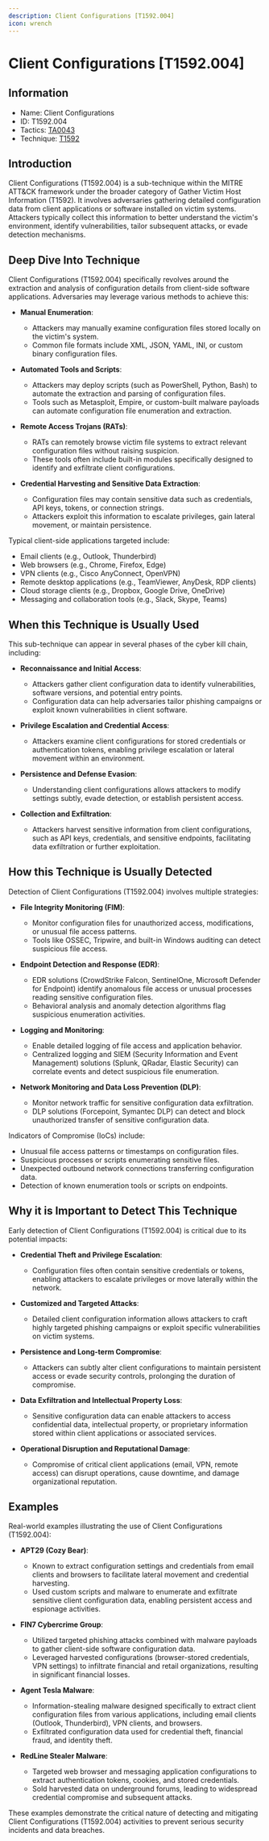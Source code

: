 ```yaml
---
description: Client Configurations [T1592.004]
icon: wrench
---
```


# Client Configurations [T1592.004]

## Information

- Name: Client Configurations
- ID: T1592.004
- Tactics: [TA0043](../TA0043/TA0043.md)
- Technique: [T1592](./T1592.md)

## Introduction

Client Configurations (T1592.004) is a sub-technique within the MITRE ATT&CK framework under the broader category of Gather Victim Host Information (T1592). It involves adversaries gathering detailed configuration data from client applications or software installed on victim systems. Attackers typically collect this information to better understand the victim's environment, identify vulnerabilities, tailor subsequent attacks, or evade detection mechanisms.

## Deep Dive Into Technique

Client Configurations (T1592.004) specifically revolves around the extraction and analysis of configuration details from client-side software applications. Adversaries may leverage various methods to achieve this:

- **Manual Enumeration**:

  - Attackers may manually examine configuration files stored locally on the victim's system.
  - Common file formats include XML, JSON, YAML, INI, or custom binary configuration files.

- **Automated Tools and Scripts**:

  - Attackers may deploy scripts (such as PowerShell, Python, Bash) to automate the extraction and parsing of configuration files.
  - Tools such as Metasploit, Empire, or custom-built malware payloads can automate configuration file enumeration and extraction.

- **Remote Access Trojans (RATs)**:

  - RATs can remotely browse victim file systems to extract relevant configuration files without raising suspicion.
  - These tools often include built-in modules specifically designed to identify and exfiltrate client configurations.

- **Credential Harvesting and Sensitive Data Extraction**:
  - Configuration files may contain sensitive data such as credentials, API keys, tokens, or connection strings.
  - Attackers exploit this information to escalate privileges, gain lateral movement, or maintain persistence.

Typical client-side applications targeted include:

- Email clients (e.g., Outlook, Thunderbird)
- Web browsers (e.g., Chrome, Firefox, Edge)
- VPN clients (e.g., Cisco AnyConnect, OpenVPN)
- Remote desktop applications (e.g., TeamViewer, AnyDesk, RDP clients)
- Cloud storage clients (e.g., Dropbox, Google Drive, OneDrive)
- Messaging and collaboration tools (e.g., Slack, Skype, Teams)

## When this Technique is Usually Used

This sub-technique can appear in several phases of the cyber kill chain, including:

- **Reconnaissance and Initial Access**:

  - Attackers gather client configuration data to identify vulnerabilities, software versions, and potential entry points.
  - Configuration data can help adversaries tailor phishing campaigns or exploit known vulnerabilities in client software.

- **Privilege Escalation and Credential Access**:

  - Attackers examine client configurations for stored credentials or authentication tokens, enabling privilege escalation or lateral movement within an environment.

- **Persistence and Defense Evasion**:

  - Understanding client configurations allows attackers to modify settings subtly, evade detection, or establish persistent access.

- **Collection and Exfiltration**:
  - Attackers harvest sensitive information from client configurations, such as API keys, credentials, and sensitive endpoints, facilitating data exfiltration or further exploitation.

## How this Technique is Usually Detected

Detection of Client Configurations (T1592.004) involves multiple strategies:

- **File Integrity Monitoring (FIM)**:

  - Monitor configuration files for unauthorized access, modifications, or unusual file access patterns.
  - Tools like OSSEC, Tripwire, and built-in Windows auditing can detect suspicious file access.

- **Endpoint Detection and Response (EDR)**:

  - EDR solutions (CrowdStrike Falcon, SentinelOne, Microsoft Defender for Endpoint) identify anomalous file access or unusual processes reading sensitive configuration files.
  - Behavioral analysis and anomaly detection algorithms flag suspicious enumeration activities.

- **Logging and Monitoring**:

  - Enable detailed logging of file access and application behavior.
  - Centralized logging and SIEM (Security Information and Event Management) solutions (Splunk, QRadar, Elastic Security) can correlate events and detect suspicious file enumeration.

- **Network Monitoring and Data Loss Prevention (DLP)**:
  - Monitor network traffic for sensitive configuration data exfiltration.
  - DLP solutions (Forcepoint, Symantec DLP) can detect and block unauthorized transfer of sensitive configuration data.

Indicators of Compromise (IoCs) include:

- Unusual file access patterns or timestamps on configuration files.
- Suspicious processes or scripts enumerating sensitive files.
- Unexpected outbound network connections transferring configuration data.
- Detection of known enumeration tools or scripts on endpoints.

## Why it is Important to Detect This Technique

Early detection of Client Configurations (T1592.004) is critical due to its potential impacts:

- **Credential Theft and Privilege Escalation**:

  - Configuration files often contain sensitive credentials or tokens, enabling attackers to escalate privileges or move laterally within the network.

- **Customized and Targeted Attacks**:

  - Detailed client configuration information allows attackers to craft highly targeted phishing campaigns or exploit specific vulnerabilities on victim systems.

- **Persistence and Long-term Compromise**:

  - Attackers can subtly alter client configurations to maintain persistent access or evade security controls, prolonging the duration of compromise.

- **Data Exfiltration and Intellectual Property Loss**:

  - Sensitive configuration data can enable attackers to access confidential data, intellectual property, or proprietary information stored within client applications or associated services.

- **Operational Disruption and Reputational Damage**:
  - Compromise of critical client applications (email, VPN, remote access) can disrupt operations, cause downtime, and damage organizational reputation.

## Examples

Real-world examples illustrating the use of Client Configurations (T1592.004):

- **APT29 (Cozy Bear)**:

  - Known to extract configuration settings and credentials from email clients and browsers to facilitate lateral movement and credential harvesting.
  - Used custom scripts and malware to enumerate and exfiltrate sensitive client configuration data, enabling persistent access and espionage activities.

- **FIN7 Cybercrime Group**:

  - Utilized targeted phishing attacks combined with malware payloads to gather client-side software configuration data.
  - Leveraged harvested configurations (browser-stored credentials, VPN settings) to infiltrate financial and retail organizations, resulting in significant financial losses.

- **Agent Tesla Malware**:

  - Information-stealing malware designed specifically to extract client configuration files from various applications, including email clients (Outlook, Thunderbird), VPN clients, and browsers.
  - Exfiltrated configuration data used for credential theft, financial fraud, and identity theft.

- **RedLine Stealer Malware**:
  - Targeted web browser and messaging application configurations to extract authentication tokens, cookies, and stored credentials.
  - Sold harvested data on underground forums, leading to widespread credential compromise and subsequent attacks.

These examples demonstrate the critical nature of detecting and mitigating Client Configurations (T1592.004) activities to prevent serious security incidents and data breaches.
